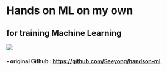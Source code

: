 # Hands on ML on my own
## for training Machine Learning

![](https://covers.oreillystatic.com/images/0636920052289/lrg.jpg)

#### - original Github : https://github.com/Seeyong/handson-ml
